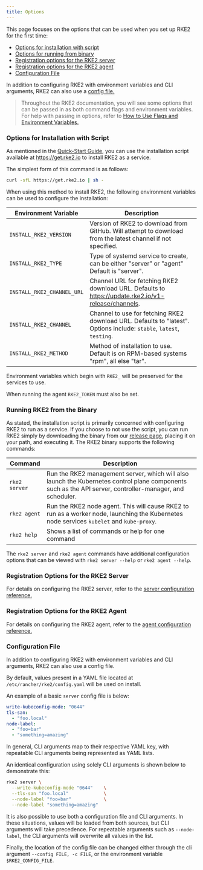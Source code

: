 ```yaml
---
title: Options
---
```


This page focuses on the options that can be used when you set up RKE2 for the first time:

- [Options for installation with script](#options-for-installation-with-script)
- [Options for running from binary](#running-rke2-from-the-binary)
- [Registration options for the RKE2 server](#registration-options-for-the-rke2-server)
- [Registration options for the RKE2 agent](#registration-options-for-the-rke2-agent)
- [Configuration File](#configuration-file)

In addition to configuring RKE2 with environment variables and CLI arguments, RKE2 can also use a [config file.](#configuration-file)

> Throughout the RKE2 documentation, you will see some options that can be passed in as both command flags and environment variables. For help with passing in options, refer to [How to Use Flags and Environment Variables.](./how_to_flags/how_to_flags.md)

### Options for Installation with Script

As mentioned in the [Quick-Start Guide](../../install/quickstart.md), you can use the installation script available at https://get.rke2.io to install RKE2 as a service.

The simplest form of this command is as follows:
```sh
curl -sfL https://get.rke2.io | sh -
```

When using this method to install RKE2, the following environment variables can be used to configure the installation:

| Environment Variable | Description |
|-----------------------------|---------------------------------------------|
| `INSTALL_RKE2_VERSION` | Version of RKE2 to download from GitHub. Will attempt to download from the latest channel if not specified. |
| `INSTALL_RKE2_TYPE` | Type of systemd service to create, can be either "server" or "agent" Default is "server". |
| `INSTALL_RKE2_CHANNEL_URL` | Channel URL for fetching RKE2 download URL. Defaults to https://update.rke2.io/v1-release/channels. |
| `INSTALL_RKE2_CHANNEL` | Channel to use for fetching RKE2 download URL. Defaults to "latest". Options include: `stable`, `latest`, `testing`. |
| `INSTALL_RKE2_METHOD` | Method of installation to use. Default is on RPM-based systems "rpm", all else "tar". |


Environment variables which begin with `RKE2_` will be preserved for the services to use.

When running the agent `RKE2_TOKEN` must also be set.

### Running RKE2 from the Binary

As stated, the installation script is primarily concerned with configuring RKE2 to run as a service. If you choose to not use the script, you can run RKE2 simply by downloading the binary from our [release page](https://github.com/rancher/rke2/releases/latest), placing it on your path, and executing it. The RKE2 binary supports the following commands:

Command | Description
--------|------------------
<span class='nowrap'>`rke2 server`</span> | Run the RKE2 management server, which will also launch the Kubernetes control plane components such as the API server, controller-manager, and scheduler.
<span class='nowrap'>`rke2 agent`</span> |  Run the RKE2 node agent. This will cause RKE2 to run as a worker node, launching the Kubernetes node services `kubelet` and `kube-proxy`.
<span class='nowrap'>`rke2 help`</span> | Shows a list of commands or help for one command

The `rke2 server` and `rke2 agent` commands have additional configuration options that can be viewed with <span class='nowrap'>`rke2 server --help`</span> or <span class='nowrap'>`rke2 agent --help`</span>.

### Registration Options for the RKE2 Server

For details on configuring the RKE2 server, refer to the [server configuration reference.](./server_config/server_config.md)


### Registration Options for the RKE2 Agent

For details on configuring the RKE2 agent, refer to the [agent configuration reference.](./agent_config/agent_config.md)

### Configuration File

In addition to configuring RKE2 with environment variables and CLI arguments, RKE2 can also use a config file.

By default, values present in a YAML file located at `/etc/rancher/rke2/config.yaml` will be used on install.

An example of a basic `server` config file is below:

```yaml
write-kubeconfig-mode: "0644"
tls-san:
  - "foo.local"
node-label:
  - "foo=bar"
  - "something=amazing"
```

In general, CLI arguments map to their respective YAML key, with repeatable CLI arguments being represented as YAML lists.

An identical configuration using solely CLI arguments is shown below to demonstrate this:

```bash
rke2 server \
  --write-kubeconfig-mode "0644"    \
  --tls-san "foo.local"             \
  --node-label "foo=bar"            \
  --node-label "something=amazing"
```

It is also possible to use both a configuration file and CLI arguments.  In these situations, values will be loaded from both sources, but CLI arguments will take precedence.  For repeatable arguments such as `--node-label`, the CLI arguments will overwrite all values in the list.

Finally, the location of the config file can be changed either through the cli argument `--config FILE, -c FILE`, or the environment variable `$RKE2_CONFIG_FILE`.
